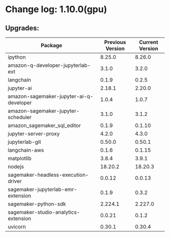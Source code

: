 # Change log: 1.10.0(gpu)

## Upgrades: 

Package | Previous Version | Current Version
---|---|---
ipython|8.25.0|8.26.0
amazon-q-developer-jupyterlab-ext|3.1.0|3.2.0
langchain|0.1.9|0.2.5
jupyter-ai|2.18.1|2.20.0
amazon-sagemaker-jupyter-ai-q-developer|1.0.4|1.0.7
amazon-sagemaker-jupyter-scheduler|3.1.0|3.1.2
amazon_sagemaker_sql_editor|0.1.9|0.1.10
jupyter-server-proxy|4.2.0|4.3.0
jupyterlab-git|0.50.0|0.50.1
langchain-aws|0.1.6|0.1.15
matplotlib|3.8.4|3.9.1
nodejs|18.20.2|18.20.3
sagemaker-headless-execution-driver|0.0.12|0.0.13
sagemaker-jupyterlab-emr-extension|0.1.9|0.3.2
sagemaker-python-sdk|2.224.1|2.227.0
sagemaker-studio-analytics-extension|0.0.21|0.1.2
uvicorn|0.30.1|0.30.4
